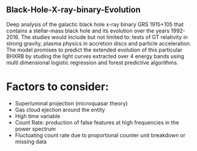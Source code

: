 ## Black-Hole-X-ray-binary-Evolution
Deep analysis of the galactic black hole x-ray binary GRS 1915+105 that contains a stellar-mass black hole and its evolution over the years 1992-2016. The studies would include but not limited to: tests of GT relativity in strong gravity, plasma physics in accretion discs and particle acceleration. The model promises to predict the extended evolution of this particular BHXRB by studing the light curves extracted over 4 energy bands using multi dimensional logistic regression and forest predictive algorithms.  

# Factors to consider: 
* Superluminal projection (microquasar theory)
* Gas cloud ejection around the entity 
* High time variable
* Count Rate: production of false features at high frequencies in the power spectrum
* Fluctuating count rate due to proportional counter unit breakdown or missing data
